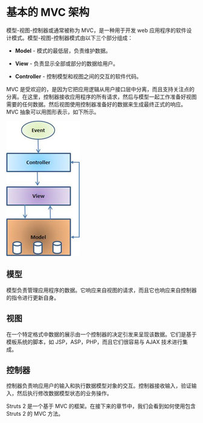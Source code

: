 # 基本的 MVC 架构

模型-视图-控制器或通常被称为 MVC，是一种用于开发 web 应用程序的软件设计模式。模型-视图-控制器模式由以下三个部分组成：

- **Model** - 模式的最低层，负责维护数据。

- **View** - 负责显示全部或部分的数据给用户。

- **Controller** - 控制模型和视图之间的交互的软件代码。

MVC 是受欢迎的，是因为它把应用逻辑从用户接口层中分离，而且支持关注点的分离。在这里，控制器接收应用程序的所有请求，然后与模型一起工作准备好视图需要的任何数据。然后视图使用控制器准备好的数据来生成最终正式的响应。MVC 抽象可以用图形表示，如下所示。

![](images/struts-mvc.jpg)

## 模型

模型负责管理应用程序的数据。它响应来自视图的请求，而且它也响应来自控制器的指令进行更新自身。

## 视图

在一个特定格式中数据的展示由一个控制器的决定引发来呈现该数据。它们是基于模板系统的脚本，如 JSP，ASP，PHP，而且它们很容易与 AJAX 技术进行集成。

## 控制器

控制器负责响应用户的输入和执行数据模型对象的交互。控制器接收输入，验证输入，然后执行修改数据模型状态的业务操作。

Struts 2 是一个基于 MVC 的框架。在接下来的章节中，我们会看到如何使用包含 Struts 2 的 MVC 方法。
